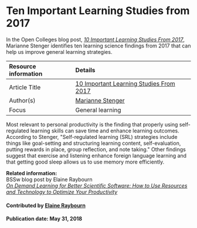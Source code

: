 
# Ten Important Learning Studies from 2017

In the Open Colleges blog post, *[10 Important Learning Studies From 2017](https://www.opencolleges.edu.au/informed/features/10-important-learning-studies-2017/#comments)*, Marianne Stenger identifies ten learning science findings from 2017 that can help us improve general learning strategies. 

Resource information | Details 
:--- | :--- 
Article Title | [10 Important Learning Studies From 2017](https://www.opencolleges.edu.au/informed/features/10-important-learning-studies-2017/#comments)
Author(s) | [Marianne Stenger](https://www.opencolleges.edu.au/informed/author/marianne/)
Focus | General learning

Most relevant to personal productivity is the finding that properly using self-regulated learning skills can save time and enhance learning outcomes. According to Stenger, "Self-regulated learning (SRL) strategies include things like goal-setting and structuring learning content, self-evaluation, putting rewards in place, group reflection, and note taking."  Other findings suggest that exercise and listening enhance foreign language learning and that getting good sleep allows us to use memory more efficiently. 

**Related information:** <br>
BSSw blog post by Elaine Raybourn</br>
*[On Demand Learning for Better Scientific Software: How to Use Resources and Technology to Optimize Your Productivity](https://bssw.io/blog_posts/on-demand-learning-for-better-scientific-software-how-to-use-resources-technology-to-optimize-your-productivity)*

#### Contributed by [Elaine Raybourn](https://github.com/elaineraybourn)

#### Publication date: May 31, 2018

<!---
Publish: yes
Categories: Skills
Topics: Personal productivity and sustainability, Online learning
Level: 2
Prerequisites: defaults
Aggregate: none
--->
